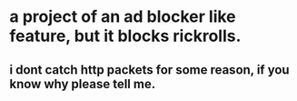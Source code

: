 # a project of an ad blocker like feature, but it blocks rickrolls.
## i dont catch http packets for some reason, if you know why please tell me.